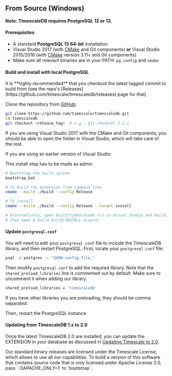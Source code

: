## From Source (Windows) [](installation-source)

**Note: TimescaleDB requires PostgreSQL 12 or 13.**

#### Prerequisites

- A standard **PostgreSQL 13 64-bit** installation
- Visual Studio 2017 (with [CMake][] and Git components)
  **or** Visual Studio 2015/2016 (with [CMake][] version 3.11+ and Git components)
- Make sure all relevant binaries are in your PATH: `pg_config` and `cmake`

#### Build and install with local PostgreSQL
<highlight type="tip">
It is **highly recommended** that you checkout the latest
tagged commit to build from (see the repo's [Releases](https://github.com/timescale/timescaledb/releases) page for that)
</highlight>

Clone the repository from [GitHub][github-timescale]:

```bash
git clone https://github.com/timescale/timescaledb.git
cd timescaledb
git checkout <release_tag>  # e.g., git checkout 2.2.1
```

If you are using Visual Studio 2017 with the CMake and Git components,
you should be able to open the folder in Visual Studio, which will take
care of the rest.

If you are using an earlier version of Visual Studio:

<highlight type="warning">
This install step has to be made as admin.
</highlight>

```bash
# Bootstrap the build system
bootstrap.bat

# To build the extension from command line
cmake --build ./build --config Release

# To install
cmake --build ./build --config Release --target install

# Alternatively, open build/timescaledb.sln in Visual Studio and build,
# then open & build build/INSTALL.vcxproj
```

#### Update `postgresql.conf`

You will need to edit your `postgresql.conf` file to include
the TimescaleDB library, and then restart PostgreSQL. First, locate your
`postgresql.conf` file:

```bash
psql -d postgres -c "SHOW config_file;"
```

Then modify `postgresql.conf` to add the required library.  Note that
the `shared_preload_libraries` line is commented out by default.
Make sure to uncomment it when adding our library.

```bash
shared_preload_libraries = 'timescaledb'
```
<highlight type="tip">
If you have other libraries you are preloading, they should be comma separated.
</highlight>

Then, restart the PostgreSQL instance.

#### Updating from TimescaleDB 1.x to 2.0
Once the latest TimescaleDB 2.0 are installed, you can update the EXTENSION
in your database as discussed in [Updating Timescale to 2.0][update-tsdb-2].


<highlight type="tip">
Our standard binary releases are licensed under the Timescale License,
which allows to use all our capabilities.
To build a version of this software that contains
source code that is only licensed under Apache License 2.0, pass `-DAPACHE_ONLY=1`
to `bootstrap`.
</highlight>

[CMake]: https://cmake.org/
[github-timescale]: https://github.com/timescale/timescaledb
[update-tsdb-2]: /how-to-guides/update-timescaledb/update-timescaledb-2/

